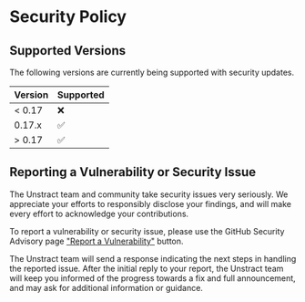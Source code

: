 # Security Policy

## Supported Versions

The following versions are currently being supported with security updates.

| Version | Supported          |
| ------- | ------------------ |
| < 0.17  | :x:                |
| 0.17.x  | :white_check_mark: |
| > 0.17  | :white_check_mark: |

## Reporting a Vulnerability or Security Issue

The Unstract team and community take security issues very seriously. We appreciate your efforts to responsibly disclose your findings, and will make every effort to acknowledge your contributions.

To report a vulnerability or security issue, please use the GitHub Security Advisory page ["Report a Vulnerability"](https://github.com/Zipstack/unstract-sdk/security/advisories/) button.

The Unstract team will send a response indicating the next steps in handling the reported issue. After the initial reply to your report, the Unstract team will keep you informed of the progress towards a fix and full announcement, and may ask for additional information or guidance.

